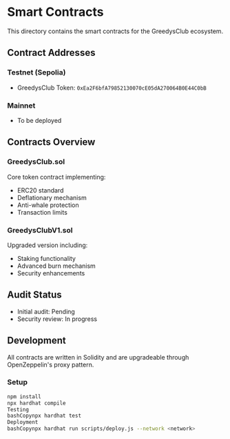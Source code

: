 # Smart Contracts

This directory contains the smart contracts for the GreedysClub ecosystem.

## Contract Addresses

### Testnet (Sepolia)
- GreedysClub Token: `0xEa2F6bfA79852130070cE05dA270064B0E44C0bB`

### Mainnet
- To be deployed

## Contracts Overview

### GreedysClub.sol
Core token contract implementing:
- ERC20 standard
- Deflationary mechanism
- Anti-whale protection
- Transaction limits

### GreedysClubV1.sol
Upgraded version including:
- Staking functionality
- Advanced burn mechanism
- Security enhancements

## Audit Status
- Initial audit: Pending
- Security review: In progress

## Development
All contracts are written in Solidity and are upgradeable through OpenZeppelin's proxy pattern.

### Setup
```bash
npm install
npx hardhat compile
Testing
bashCopynpx hardhat test
Deployment
bashCopynpx hardhat run scripts/deploy.js --network <network>

